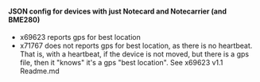 #### JSON config for devices with just Notecard and Notecarrier (and BME280)
* x69623 reports gps for best location
* x71767 does not reports gps for best location, as there is no heartbeat.  That is, 
with a heartbeat, if the device is not moved, but there is a gps file, then it
"knows" it's a gps "best location".  See x69623 v1.1 Readme.md
